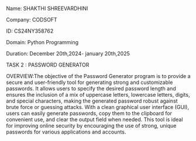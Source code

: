 Name: SHAKTHI SHREEVARDHINI

Company: CODSOFT

ID: CS24NY358762

Domain: Python Programming

Duration: December 20th,2024- january 20th,2025

TASK 2 : PASSWORD GENERATOR

OVERVIEW:The objective of the Password Generator program is to provide a secure and user-friendly tool for generating strong and customizable passwords. It allows users to specify the desired password length and ensures the inclusion of a mix of uppercase letters, lowercase letters, digits, and special characters, making the generated password robust against brute force or guessing attacks. With a clean graphical user interface (GUI), users can easily generate passwords, copy them to the clipboard for convenient use, and clear the output field when needed. This tool is ideal for improving online security by encouraging the use of strong, unique passwords for various applications and accounts.
